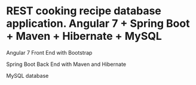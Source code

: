 # REST cooking recipe database application. Angular 7 + Spring Boot + Maven + Hibernate + MySQL

Angular 7 Front End with Bootstrap

Spring Boot Back End with Maven and Hibernate

MySQL database
